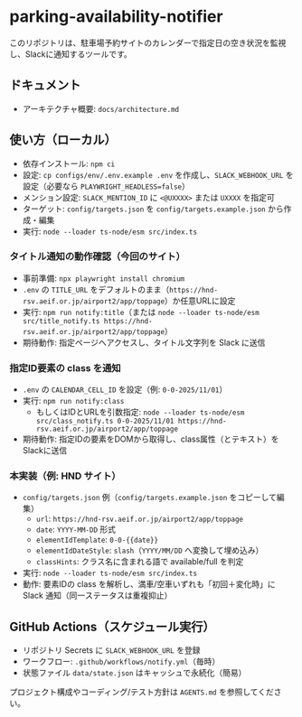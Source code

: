 # parking-availability-notifier

このリポジトリは、駐車場予約サイトのカレンダーで指定日の空き状況を監視し、Slackに通知するツールです。

## ドキュメント
- アーキテクチャ概要: `docs/architecture.md`

## 使い方（ローカル）
- 依存インストール: `npm ci`
- 設定: `cp configs/env/.env.example .env` を作成し、`SLACK_WEBHOOK_URL` を設定（必要なら `PLAYWRIGHT_HEADLESS=false`）
- メンション設定: `SLACK_MENTION_ID` に `<@UXXXX>` または `UXXXX` を指定可
- ターゲット: `config/targets.json` を `config/targets.example.json` から作成・編集
- 実行: `node --loader ts-node/esm src/index.ts`

### タイトル通知の動作確認（今回のサイト）
- 事前準備: `npx playwright install chromium`
- `.env` の `TITLE_URL` をデフォルトのまま（`https://hnd-rsv.aeif.or.jp/airport2/app/toppage`）か任意URLに設定
- 実行: `npm run notify:title`（または `node --loader ts-node/esm src/title_notify.ts https://hnd-rsv.aeif.or.jp/airport2/app/toppage`）
- 期待動作: 指定ページへアクセスし、タイトル文字列を Slack に送信

### 指定ID要素の class を通知
- `.env` の `CALENDAR_CELL_ID` を設定（例: `0-0-2025/11/01`）
- 実行: `npm run notify:class`
  - もしくはIDとURLを引数指定: `node --loader ts-node/esm src/class_notify.ts 0-0-2025/11/01 https://hnd-rsv.aeif.or.jp/airport2/app/toppage`
- 期待動作: 指定IDの要素をDOMから取得し、class属性（とテキスト）をSlackに送信

### 本実装（例: HND サイト）
- `config/targets.json` 例（`config/targets.example.json` をコピーして編集）
  - `url`: `https://hnd-rsv.aeif.or.jp/airport2/app/toppage`
  - `date`: `YYYY-MM-DD` 形式
  - `elementIdTemplate`: `0-0-{{date}}`
  - `elementIdDateStyle`: `slash`（`YYYY/MM/DD` へ変換して埋め込み）
  - `classHints`: クラス名に含まれる語で available/full を判定
- 実行: `node --loader ts-node/esm src/index.ts`
- 動作: 要素IDの class を解析し、満車/空車いずれも「初回＋変化時」に Slack 通知（同一ステータスは重複抑止）

## GitHub Actions（スケジュール実行）
- リポジトリ Secrets に `SLACK_WEBHOOK_URL` を登録
- ワークフロー: `.github/workflows/notify.yml`（毎時）
- 状態ファイル `data/state.json` はキャッシュで永続化（簡易）

プロジェクト構成やコーディング/テスト方針は `AGENTS.md` を参照してください。
